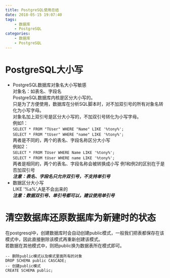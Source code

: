 ```yaml
---
title: PostgreSQL使用总结
date: 2018-05-15 19:07:40
tags:
    - 数据库
    - PostgreSQL
categories:
    - 数据库
    - PostgreSQL
---
```

# PostgreSQL大小写
* PostgreSQL数据库对象名大小写敏感  
对象名：如表名、字段名  
PostgreSQL数据库内核是区分大小写的。  
只是为了方便使用，数据库在分析SQL脚本时，对不加双引号的所有对象名转化为小写字母。  
对象名加上双引号是区分大小写的，不加双引号转化为小写字母。  
例如1：  
`SELECT * FROM "TUser" WHERE "Name" LIKE '%tony%';`  
`SELECT * FROM "tUser" WHERE "name" LIKE '%tony%';`  
两者是不同的，两个的表名、字段名称区分大小写  
例如2：  
`SELECT * FROM TUser WHERE Name LIKE '%tony%';`  
`SELECT * FROM tUser WHERE name LIKE '%tony%';`  
两者是相同的，两个的表名、字段名称会被转换成小写
例1和例2的区别在于是否加双引号  
***注意：表名、字段名只允许双引号，不支持单引号***
* 数据区分大小写  
LIKE '%a%',A是不会出来的  
***注意：数据双引号、单引号都可以，建议使用单引号***

# 清空数据库还原数据库为新建时的状态
在postgresql中，创建数据库时会自动创建public模式，一般我们把表都保存在该模式中，因此直接删除该模式再重新创建该模式。  
若数据在其他模式中，则把public换为数据表所在模式即可。
```
-- 删除public模式以及模式里面所有的对象
DROP SCHEMA public CASCADE;
-- 创建public模式
CREATE SCHEMA public;
```
